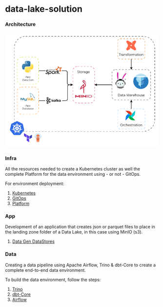 # data-lake-solution

### Architecture

<img width="600em" src="docs/architecture.png">

### Infra
All the resources needed to create a Kubernetes cluster as well the complete Platform
for the data environment using - or not - GitOps.

For environment deployment:
1. [Kubernetes](https://github.com/matbragan/data-lake-solution/tree/main/infra/kubernetes)
2. [GitOps](https://github.com/matbragan/data-lake-solution/tree/main/infra/gitops)
3. [Platform](https://github.com/matbragan/data-lake-solution/tree/main/infra/platform)

### App
Development of an application that creates json or parquet files to place in the landing zone folder of a Data Lake, in this case using MinIO (s3).

1. [Data Gen DataStores](https://github.com/matbragan/data-lake-solution/tree/main/app/data-gen-datastores)

### Data
Creating a data pipeline using Apache Airflow, Trino & dbt-Core to create a complete end-to-end data environment.

To build the data environment, follow the steps:
1. [Trino](https://github.com/matbragan/data-lake-solution/tree/main/data/sql)
2. [dbt-Core](https://github.com/matbragan/data-lake-solution/tree/main/data/dags/dbt/lake)
3. [Airflow](https://github.com/matbragan/data-lake-solution/tree/main/data/dags/dbt_sql_transform.py)
